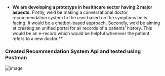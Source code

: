 * **We are developing a prototype in healthcare sector having 2 major aspects.**
Firstly, we’d be making a conversational doctor recommendation system to the user based on the symptoms he is facing. 
It would be a chatbot-based approach. 
Secondly, we’d be aiming at creating an unified portal for all records of a patients’ history. 
This would be an e-record which would be helpful whenever the patient refers to a new doctor.**

### **Created Recommendation System Api and tested using Postman**
![image](https://user-images.githubusercontent.com/70468773/219872848-05110427-225a-438b-ae6f-09cd665480f2.png)
